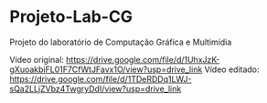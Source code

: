 # Projeto-Lab-CG

Projeto do laboratório de Computação Gráfica e Multimídia

Vídeo original: https://drive.google.com/file/d/1UhxJzK-gXuoakbiFL01F7CfWtJFavx1O/view?usp=drive_link
Vídeo editado: https://drive.google.com/file/d/1TDeRDDq1LWJ-sQa2LLjZVbz4TwgryDdI/view?usp=drive_link
